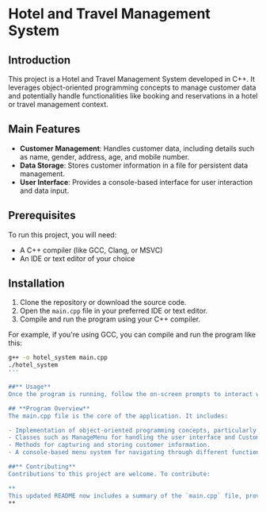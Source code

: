 # Hotel and Travel Management System

## Introduction
This project is a Hotel and Travel Management System developed in C++. It leverages object-oriented programming concepts to manage customer data and potentially handle functionalities like booking and reservations in a hotel or travel management context.

## Main Features
- **Customer Management**: Handles customer data, including details such as name, gender, address, age, and mobile number.
- **Data Storage**: Stores customer information in a file for persistent data management.
- **User Interface**: Provides a console-based interface for user interaction and data input.

## Prerequisites
To run this project, you will need:
- A C++ compiler (like GCC, Clang, or MSVC)
- An IDE or text editor of your choice

## Installation
1. Clone the repository or download the source code.
2. Open the `main.cpp` file in your preferred IDE or text editor.
3. Compile and run the program using your C++ compiler.

For example, if you're using GCC, you can compile and run the program like this:
```bash
g++ -o hotel_system main.cpp
./hotel_system
'''

##** Usage**
Once the program is running, follow the on-screen prompts to interact with the system. The program allows you to manage customer details and access various features of the hotel and travel management system.

## **Program Overview**
The main.cpp file is the core of the application. It includes:

- Implementation of object-oriented programming concepts, particularly encapsulation.
- Classes such as ManageMenu for handling the user interface and Customers for managing customer data.
- Methods for capturing and storing customer information.
- A console-based menu system for navigating through different functionalities.

##** Contributing**
Contributions to this project are welcome. To contribute:

**
This updated README now includes a summary of the `main.cpp` file, providing a clearer picture of what the program does and its main features. Feel free to adjust or expand this summary as needed for your project's specifics.
**
